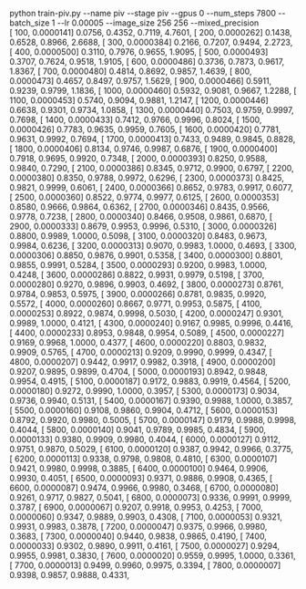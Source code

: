 python train-piv.py --name piv --stage piv --gpus 0 --num_steps 7800 --batch_size 1 --lr 0.00005 --image_size 256 256 --mixed_precision      
[   100,  0.0000141]     0.0756,     0.4352,     0.7119,     4.7601, 
[   200,  0.0000262]     0.1438,     0.6528,     0.8966,     2.6688, 
[   300,  0.0000384]     0.2166,     0.7207,     0.9494,     2.2723, 
[   400,  0.0000500]     0.3110,     0.7976,     0.9655,     1.9095, 
[   500,  0.0000493]     0.3707,     0.7624,     0.9518,     1.9105, 
[   600,  0.0000486]     0.3736,     0.7873,     0.9617,     1.8367, 
[   700,  0.0000480]     0.4814,     0.8692,     0.9857,     1.4639, 
[   800,  0.0000473]     0.4657,     0.8497,     0.9757,     1.5629, 
[   900,  0.0000466]     0.5911,     0.9239,     0.9799,     1.1836, 
[  1000,  0.0000460]     0.5932,     0.9081,     0.9667,     1.2288, 
[  1100,  0.0000453]     0.5740,     0.9094,     0.9881,     1.2147, 
[  1200,  0.0000446]     0.6638,     0.9301,     0.9734,     1.0858, 
[  1300,  0.0000440]     0.7503,     0.9759,     0.9997,     0.7698, 
[  1400,  0.0000433]     0.7412,     0.9766,     0.9996,     0.8024, 
[  1500,  0.0000426]     0.7783,     0.9635,     0.9959,     0.7605, 
[  1600,  0.0000420]     0.7781,     0.9631,     0.9992,     0.7694, 
[  1700,  0.0000413]     0.7433,     0.9489,     0.9845,     0.8828, 
[  1800,  0.0000406]     0.8134,     0.9746,     0.9987,     0.6876, 
[  1900,  0.0000400]     0.7918,     0.9695,     0.9920,     0.7348, 
[  2000,  0.0000393]     0.8250,     0.9588,     0.9840,     0.7290, 
[  2100,  0.0000386]     0.8345,     0.9712,     0.9900,     0.6797, 
[  2200,  0.0000380]     0.8350,     0.9788,     0.9972,     0.6296, 
[  2300,  0.0000373]     0.8425,     0.9821,     0.9999,     0.6061, 
[  2400,  0.0000366]     0.8652,     0.9783,     0.9917,     0.6077, 
[  2500,  0.0000360]     0.8522,     0.9774,     0.9977,     0.6125, 
[  2600,  0.0000353]     0.8580,     0.9666,     0.9864,     0.6362, 
[  2700,  0.0000346]     0.8435,     0.9566,     0.9778,     0.7238, 
[  2800,  0.0000340]     0.8466,     0.9508,     0.9861,     0.6870, 
[  2900,  0.0000333]     0.8679,     0.9953,     0.9996,     0.5310, 
[  3000,  0.0000326]     0.8800,     0.9989,     1.0000,     0.5098, 
[  3100,  0.0000320]     0.8483,     0.9673,     0.9984,     0.6236, 
[  3200,  0.0000313]     0.9070,     0.9983,     1.0000,     0.4693, 
[  3300,  0.0000306]     0.8850,     0.9876,     0.9901,     0.5358, 
[  3400,  0.0000300]     0.8801,     0.9855,     0.9991,     0.5284, 
[  3500,  0.0000293]     0.9200,     0.9983,     1.0000,     0.4248, 
[  3600,  0.0000286]     0.8822,     0.9931,     0.9979,     0.5198, 
[  3700,  0.0000280]     0.9270,     0.9896,     0.9903,     0.4692, 
[  3800,  0.0000273]     0.8761,     0.9784,     0.9853,     0.5975, 
[  3900,  0.0000266]     0.8781,     0.9835,     0.9920,     0.5572, 
[  4000,  0.0000260]     0.8667,     0.9771,     0.9953,     0.5875, 
[  4100,  0.0000253]     0.8922,     0.9874,     0.9998,     0.5030, 
[  4200,  0.0000247]     0.9301,     0.9989,     1.0000,     0.4121, 
[  4300,  0.0000240]     0.9167,     0.9985,     0.9996,     0.4416, 
[  4400,  0.0000233]     0.8953,     0.9848,     0.9954,     0.5089, 
[  4500,  0.0000227]     0.9169,     0.9968,     1.0000,     0.4377, 
[  4600,  0.0000220]     0.8803,     0.9832,     0.9909,     0.5765, 
[  4700,  0.0000213]     0.9209,     0.9990,     0.9999,     0.4347, 
[  4800,  0.0000207]     0.9442,     0.9917,     0.9982,     0.3918, 
[  4900,  0.0000200]     0.9207,     0.9895,     0.9899,     0.4704, 
[  5000,  0.0000193]     0.8942,     0.9848,     0.9954,     0.4915, 
[  5100,  0.0000187]     0.9172,     0.9883,     0.9919,     0.4564, 
[  5200,  0.0000180]     0.9272,     0.9990,     1.0000,     0.3957, 
[  5300,  0.0000173]     0.9034,     0.9736,     0.9940,     0.5131, 
[  5400,  0.0000167]     0.9390,     0.9988,     1.0000,     0.3857, 
[  5500,  0.0000160]     0.9108,     0.9860,     0.9904,     0.4712, 
[  5600,  0.0000153]     0.8792,     0.9920,     0.9980,     0.5005, 
[  5700,  0.0000147]     0.9179,     0.9988,     0.9998,     0.4044, 
[  5800,  0.0000140]     0.9041,     0.9789,     0.9985,     0.4834, 
[  5900,  0.0000133]     0.9380,     0.9909,     0.9980,     0.4044, 
[  6000,  0.0000127]     0.9112,     0.9751,     0.9870,     0.5029, 
[  6100,  0.0000120]     0.9387,     0.9942,     0.9966,     0.3775, 
[  6200,  0.0000113]     0.9338,     0.9798,     0.9808,     0.4810, 
[  6300,  0.0000107]     0.9421,     0.9980,     0.9998,     0.3885, 
[  6400,  0.0000100]     0.9464,     0.9906,     0.9930,     0.4051, 
[  6500,  0.0000093]     0.9371,     0.9886,     0.9908,     0.4365, 
[  6600,  0.0000087]     0.9474,     0.9966,     0.9980,     0.3468, 
[  6700,  0.0000080]     0.9261,     0.9717,     0.9827,     0.5041, 
[  6800,  0.0000073]     0.9336,     0.9991,     0.9999,     0.3787, 
[  6900,  0.0000067]     0.9207,     0.9918,     0.9953,     0.4253, 
[  7000,  0.0000060]     0.9347,     0.9889,     0.9903,     0.4308, 
[  7100,  0.0000053]     0.9321,     0.9931,     0.9983,     0.3878, 
[  7200,  0.0000047]     0.9375,     0.9966,     0.9980,     0.3683, 
[  7300,  0.0000040]     0.9440,     0.9838,     0.9865,     0.4190, 
[  7400,  0.0000033]     0.9302,     0.9890,     0.9911,     0.4161, 
[  7500,  0.0000027]     0.9294,     0.9955,     0.9981,     0.3830, 
[  7600,  0.0000020]     0.9559,     0.9995,     1.0000,     0.3361, 
[  7700,  0.0000013]     0.9499,     0.9960,     0.9975,     0.3394, 
[  7800,  0.0000007]     0.9398,     0.9857,     0.9888,     0.4331, 